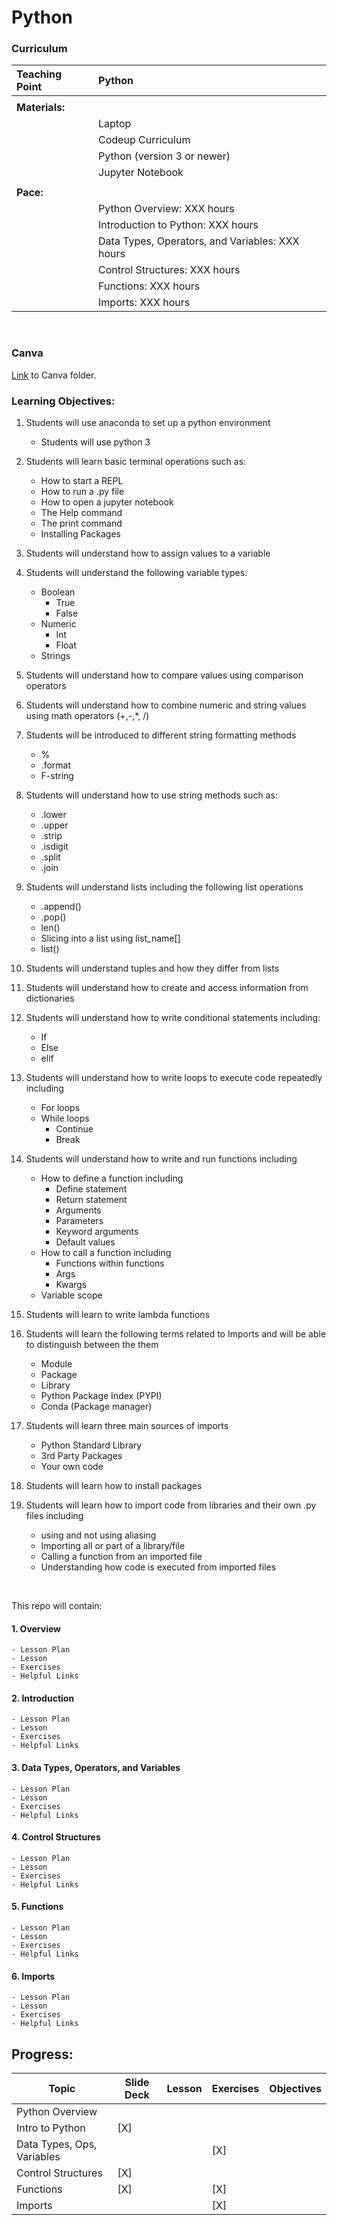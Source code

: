 # Python

### Curriculum

| Teaching Point     | Python                                             |
|:-------------------|:---------------------------------------------------|
|                    |                                                    |
| <b>Materials:</b>  |                                                    |
|                    |  Laptop                                            |
|                    |  Codeup Curriculum                                 |                      
|                    |  Python (version 3 or newer)                       | 
|                    |  Jupyter Notebook                                  |
|                    |                                                    |
| <b>Pace:</b>       |                                                    |
|                    |  Python Overview: XXX hours                        |                 
|                    |  Introduction to Python: XXX hours                 |
|                    |  Data Types, Operators, and Variables: XXX hours   |
|                    |  Control Structures: XXX hours                     |
|                    |  Functions: XXX hours                              |
|                    |  Imports: XXX hours                                |

<br>

### Canva

[Link](https://www.canva.com/folder/FAFkgQvSP8c) to Canva folder.

### Learning Objectives:

1. Students will use anaconda to set up a python environment
    - Students will use python 3

2. Students will learn basic terminal operations such as:
    - How to start a REPL
    - How to run a .py file
    - How to open a jupyter notebook
    - The Help command
    - The print command
    - Installing Packages

3. Students will understand how to assign values to a variable

4. Students will understand the following variable types:
    - Boolean
        - True
        - False
    - Numeric
        - Int
        - Float
    - Strings

5. Students will understand how to compare values using comparison operators

6. Students will understand how to combine numeric and string values using math operators (+,-,*, /)

7. Students will be introduced to different string formatting methods
    - %
    - .format
    - F-string

8. Students will understand how to use string methods such as:
    - .lower
    - .upper
    - .strip
    - .isdigit
    - .split
    - .join 

9. Students will understand lists including the following list operations
    - .append()
    - .pop()
    - len()
    - Slicing into a list using list_name[]
    - list()

10. Students will understand tuples and how they differ from lists

11. Students will understand how to create and access information from dictionaries

12. Students will understand how to write conditional statements including:
    - If
    - Else
    - elif

13. Students will understand how to write loops to execute code repeatedly including
    - For loops
    - While loops
        - Continue
        - Break

14. Students will understand how to write and run functions including
    - How to define a function including
        - Define statement
        - Return statement
        - Arguments
        - Parameters
        - Keyword arguments
        - Default values
    - How to call a function including
        - Functions within functions
        - Args
        - Kwargs
    - Variable scope

15. Students will learn to write lambda functions

16. Students will learn the following terms related to Imports and will be able to distinguish between the them
    - Module
    - Package
    - Library
    - Python Package Index (PYPI)
    - Conda (Package manager)

17. Students will learn three main sources of imports
    - Python Standard Library
    - 3rd Party Packages
    - Your own code

18. Students will learn how to install packages 

19. Students will learn how to import code from libraries and their own .py files including
    - using and not using aliasing
    - Importing all or part of a library/file
    - Calling a function from an imported file
    - Understanding how code is executed from imported files


<br>

This repo will contain:

#### 1. Overview
    - Lesson Plan
    - Lesson
    - Exercises
    - Helpful Links
#### 2. Introduction
    - Lesson Plan
    - Lesson
    - Exercises
    - Helpful Links
#### 3. Data Types, Operators, and Variables
    - Lesson Plan
    - Lesson
    - Exercises
    - Helpful Links
#### 4. Control Structures
    - Lesson Plan
    - Lesson
    - Exercises
    - Helpful Links
#### 5. Functions
    - Lesson Plan
    - Lesson
    - Exercises
    - Helpful Links
#### 6. Imports
    - Lesson Plan
    - Lesson
    - Exercises
    - Helpful Links


## Progress:

| Topic                      | Slide Deck  |  Lesson  |  Exercises  | Objectives |
|----------------------------|-------------|----------|-------------|------------|
| Python Overview            |             |          |             |            |
| Intro to Python            |    [X]      |          |             |            |
| Data Types, Ops, Variables |             |          |   [X]       |            | 
| Control Structures         |    [X]      |          |             |            |
| Functions                  |    [X]      |          |   [X]       |            | 
| Imports                    |             |          |   [X]       |            | 

